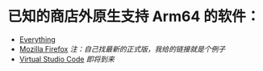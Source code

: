 # 已知的商店外原生支持 Arm64 的软件：
- [Everything](https://www.voidtools.com/zh-cn/downloads/)
- [Mozilla Firefox](https://archive.mozilla.org/pub/firefox/releases/77.0.1/win64-aarch64/)
*注：自己找最新的正式版，我给的链接就是个例子*
- [Virtual Studio Code](about:blank)
*即将到来*
